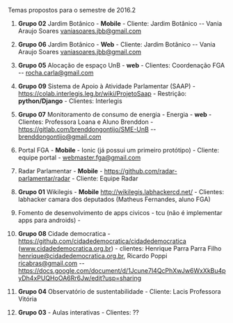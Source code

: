 Temas propostos para o semestre de 2016.2

1. **Grupo 02** Jardim Botânico - **Mobile** - Cliente: Jardim Botânico -- Vania Araujo Soares <vaniasoares.jbb@gmail.com>

2. **Grupo 06** Jardim Botânico - **Web** - Cliente: Jardim Botânico -- Vania Araujo Soares <vaniasoares.jbb@gmail.com>

3. **Grupo 05** Alocação de espaço UnB - **web** - Clientes: Coordenação FGA -- rocha.carla@gmail.com

4. **Grupo 09** Sistema de Apoio à Atividade Parlamentar (SAAP) -  https://colab.interlegis.leg.br/wiki/ProjetoSaap - Restrição: **python/Django** - Clientes: Interlegis

5. **Grupo 07** Monitoramento de consumo de energia - Energia - **web** - Clientes: Professora Loana e Aluno Brenddon - https://gitlab.com/brenddongontijo/SME-UnB -- brenddongontijo@gmail.com

6.  Portal FGA - **Mobile** - Ionic (já possui um primeiro protótipo) - Cliente: equipe portal -  webmaster.fga@gmail.com

7. Radar Parlamentar - **Mobile**  - https://github.com/radar-parlamentar/radar - Cliente: Equipe Radar

8. **Grupo 01** Wikilegis - **Mobile**  http://wikilegis.labhackercd.net/ - Clientes: labhacker camara dos deputados (Matheus Fernandes, aluno FGA)

9. Fomento de desenvolvimento de apps civicos - tcu (não é implementar apps para androids) - 

10. **Grupo 08** Cidade democratica - https://github.com/cidadedemocratica/cidadedemocratica (www.cidadedemocratica.org.br) - clientes: Henrique Parra Parra Filho <henrique@cidadedemocratica.org.br>, Ricardo Poppi <ricabras@gmail.com> -- https://docs.google.com/document/d/1Jcune7l4QcPhXwJw6WxXkBu4pyDh4xPUQHoOA6Rr6Jw/edit?usp=sharing

11. **Grupo 04** Observatório de sustentabilidade -  Cliente: Lacis Professora Vitória

12. **Grupo 03** - Aulas interativas - Clientes: ??